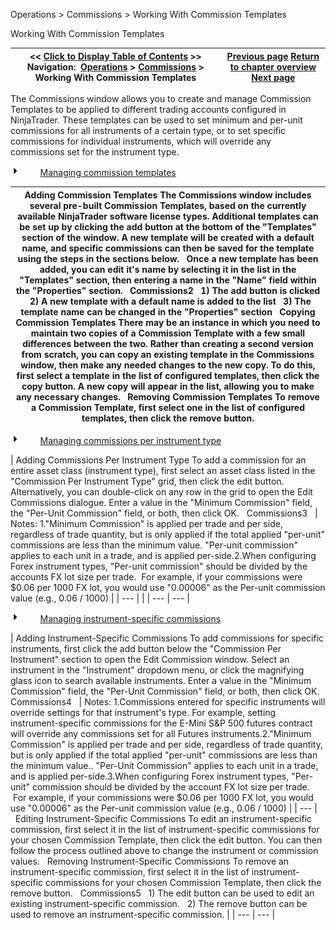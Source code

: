 ﻿


Operations \> Commissions \> Working With Commission Templates






















Working With Commission Templates







| \<\< [Click to Display Table of Contents](adding_per_instrument_commissi_2.md) \>\> **Navigation:**     [Operations](operations-1.md) \> [Commissions](understanding_commissions-1.md) \> Working With Commission Templates | [Previous page](understanding_commissions-1.md) [Return to chapter overview](understanding_commissions-1.md) [Next page](adding_per_instrument_commissi_3-1.md) |
| --- | --- |














The Commissions window allows you to create and manage Commission Templates to be applied to different trading accounts configured in NinjaTrader. These templates can be used to set minimum and per\-unit commissions for all instruments of a certain type, or to set specific commissions for individual instruments, which will override any commissions set for the instrument type.


![tog_plus](tog_plus.gif)        [Managing commission templates](javascript:HMToggle('toggle','ManagingCommissionTemplates','ManagingCommissionTemplates_ICON'))




| Adding Commission Templates The Commissions window includes several pre\-built Commission Templates, based on the currently available NinjaTrader software license types. Additional templates can be set up by clicking the add button at the bottom of the "Templates" section of the window. A new template will be created with a default name, and specific commissions can then be saved for the template using the steps in the sections below.    Once a new template has been added, you can edit it's name by selecting it in the list in the "Templates" section, then entering a name in the "Name" field within the "Properties" section.   Commissions2   1\) The add button is clicked   2\) A new template with a default name is added to the list   3\) The template name can be changed in the "Properties" section   Copying Commission Templates There may be an instance in which you need to maintain two copies of a Commission Template with a few small differences between the two. Rather than creating a second version from scratch, you can copy an existing template in the Commissions window, then make any needed changes to the new copy. To do this, first select a template in the list of configured templates, then click the copy button. A new copy will appear in the list, allowing you to make any necessary changes.   Removing Commission Templates To remove a Commission Template, first select one in the list of configured templates, then click the remove button. |
| --- |



![tog_plus](tog_plus.gif)        [Managing commissions per instrument type](javascript:HMToggle('toggle','ManagingCommissionsPerInstrumentType','ManagingCommissionsPerInstrumentType_ICON'))




| Adding Commissions Per Instrument Type To add a commission for an entire asset class (instrument type), first select an asset class listed in the "Commission Per Instrument Type" grid, then click the edit button. Alternatively, you can double\-click on any row in the grid to open the Edit Commissions dialogue. Enter a value in the "Minimum Commission" field, the "Per\-Unit Commission" field, or both, then click OK.   Commissions3     | Notes:  1\."Minimum Commission" is applied per trade and per side, regardless of trade quantity, but is only applied if the total applied "per\-unit" commissions are less than the minimum value. "Per\-unit commission" applies to each unit in a trade, and is applied per\-side.2\.When configuring Forex instrument types, "Per\-unit commission" should be divided by the accounts FX lot size per trade.  For example, if your commissions were $0\.06 per 1000 FX lot, you would use "0\.00006" as the Per\-unit commission value (e.g., 0\.06 / 1000\) | | --- | |
| --- | --- |



![tog_plus](tog_plus.gif)        [Managing instrument\-specific commissions](javascript:HMToggle('toggle','ManagingInstrumentSpecificCommissions','ManagingInstrumentSpecificCommissions_ICON'))




| Adding Instrument\-Specific Commissions To add commissions for specific instruments, first click the add button below the "Commission Per Instrument" section to open the Edit Commission window. Select an instrument in the "Instrument" dropdown menu, or click the magnifying glass icon to search available instruments. Enter a value in the "Minimum Commission" field, the "Per\-Unit Commission" field, or both, then click OK.   Commissions4     | Notes:  1\.Commissions entered for specific instruments will override settings for that instrument's type. For example, setting instrument\-specific commissions for the E\-Mini S\&P 500 futures contract will override any commissions set for all Futures instruments.2\."Minimum Commission" is applied per trade and per side, regardless of trade quantity, but is only applied if the total applied "per\-unit" commissions are less than the minimum value.. "Per\-Unit Commission" applies to each unit in a trade, and is applied per\-side.3\.When configuring Forex instrument types, "Per\-unit" commission should be divided by the account FX lot size per trade.  For example, if your commissions were $0\.06 per 1000 FX lot, you would use "0\.00006" as the Per\-unit commission value (e.g., 0\.06 / 1000\) | | --- |        Editing Instrument\-Specific Commissions To edit an instrument\-specific commission, first select it in the list of instrument\-specific commissions for your chosen Commission Template, then click the edit button. You can then follow the process outlined above to change the instrument or commission values.   Removing Instrument\-Specific Commissions To remove an instrument\-specific commission, first select it in the list of instrument\-specific commissions for your chosen Commission Template, then click the remove button.   Commissions5   1\) The edit button can be used to edit an existing instrument\-specific commission.   2\) The remove button can be used to remove an instrument\-specific commission. |
| --- | --- |










